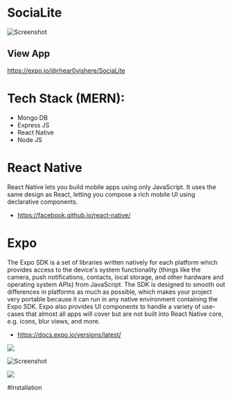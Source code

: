 # SociaLite

![Screenshot ](../master/assets/images/IMAGE.png)


## View App

https://expo.io/@rhear0yishere/SociaLite


# Tech Stack (MERN):
- Mongo DB
- Express JS
- React Native
- Node JS

# React Native 

React Native lets you build mobile apps using only JavaScript. It uses the same design as React, letting you compose a rich mobile UI using declarative components.
- https://facebook.github.io/react-native/

# Expo 

The Expo SDK is a set of libraries written natively for each platform which provides access to the device's system functionality (things like the camera, push notifications, contacts, local storage, and other hardware and operating system APIs) from JavaScript. The SDK is designed to smooth out differences in platforms as much as possible, which makes your project very portable because it can run in any native environment containing the Expo SDK.
Expo also provides UI components to handle a variety of use-cases that almost all apps will cover but are not built into React Native core, e.g. icons, blur views, and more.
- https://docs.expo.io/versions/latest/


![ ](../master/assets/images/Learn-Expo.png)




![Screenshot ](../master/assets/images/screenshot.png)



![ ](../master/assets/images/GIF.gif)

#Installation 



